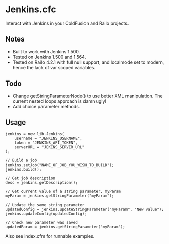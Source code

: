 Jenkins.cfc
=======

Interact with Jenkins in your ColdFusion and Railo projects.

Notes
-----

- Built to work with Jenkins 1.500.
- Tested on Jenkins 1.500 and 1.564.
- Tested on Railo 4.2.1 with full null support, and localmode set to modern, hence the lack of var scoped variables.

Todo
----

- Change getStringParameterNode() to use better XML manipulation. The current nested loops approach is damn ugly!
- Add choice parameter methods.

Usage
-----

	jenkins = new lib.Jenkins(
		username = "JENKINS_USERNAME",
		token = "JENKINS_API_TOKEN",
		serverURL = "JEKINS_SERVER_URL"
	);

	// Build a job
	jenkins.setJob("NAME_OF_JOB_YOU_WISH_TO_BUILD");
	jenkins.build();

	// Get job description
	desc = jenkins.getDescription();

	// Get current value of a string parameter, myParam
	myParam = jenkins.getStringParameter("myParam");

	// Update the same string parameter
	updatedConfig = jenkins.updateStringParameter("myParam", "New value");
	jenkins.updateConfig(updatedConfig);

	// Check new parameter was saved
	updatedParam = jenkins.getStringParameter("myParam");

Also see index.cfm for runnable examples.
